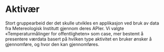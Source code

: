 # Aktivær
Stort gruppearbeid der det skulle utvikles en applikasjon ved bruk av data fra Metereologisk Institutt gjennom deres APIer. Vi valgte «Temperaturmålinger for offentligheten» som case, mer bestemt å presentere værdata basert på hvilken type aktivitet en bruker ønsker å gjennomføre, og hvor den kan gjennomføres. 
